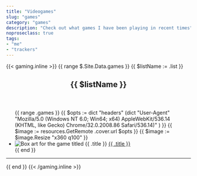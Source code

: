 ```yaml
---
title: "Videogames"
slug: "games"
category: "games"
description: "Check out what games I have been playing in recent times"
noproseclass: true
tags:
- "me"
- "trackers"
---
```


{{< gaming.inline >}}
{{ range $.Site.Data.games }}
  {{ $listName := .list }}
  <div class="grid-list">
    <header>
      <h2>{{ $listName }}</h2>
    </header>
    <ul role="list">
      {{ range .games }}
      {{ $opts := dict
        "headers" (dict
          "User-Agent" "Mozilla/5.0 (Windows NT 6.0; Win64; x64) AppleWebKit/536.14 (KHTML, like Gecko) Chrome/32.0.2008.86 Safari/536.14)"
        )
      }}
      {{ $image := resources.GetRemote .cover.url $opts }}
      {{ $image := $image.Resize "x360 q100" }}
      <li>
        <div>
          <img
            alt="Box art for the game titled {{ .title }}"
            src="{{ if $image }}{{ $image.RelPermalink }}{{ else }}https://via.placeholder.com/264x352{{ end }}"
            width="{{ .cover.width }}px"
            height="{{ .cover.height }}px"
          >
          <figcaption style="display: none;">You can learn more by visiting <a target="_blank" href="{{ .link }}">Backloggd</a></figcaption>
          <a href="{{ .link }}" target="_blank" rel="noopener noreferer">
            <span>{{ .title }}</span>
          </a>
        </div>
        <!-- TODO: Restore finish date / platform / replay status -->
      </li>
      {{ end }}
    </ul>
  </div>
  <hr />
{{ end }}
{{< /gaming.inline >}}
